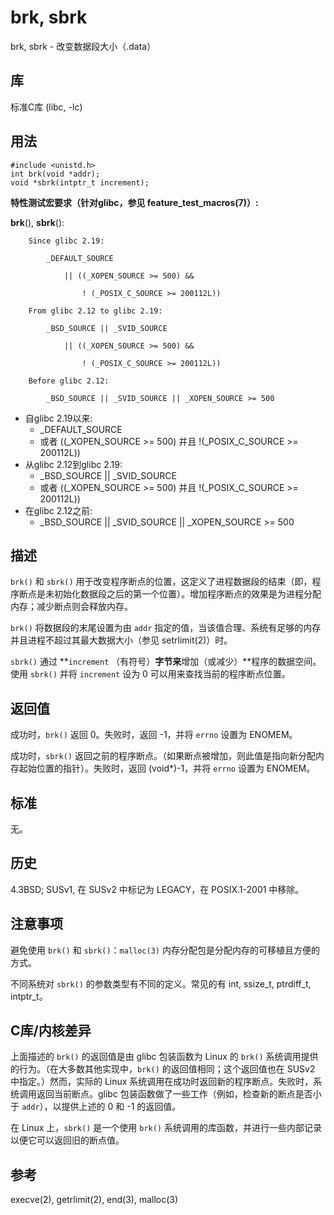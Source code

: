 # brk, sbrk

brk, sbrk - 改变数据段大小（.data）



## 库

标准C库 (libc, -lc)



## 用法

```
#include <unistd.h>
int brk(void *addr);
void *sbrk(intptr_t increment);
```



**特性测试宏要求（针对glibc，参见 feature_test_macros(7)）:**

**brk**(), **sbrk**():

```
    Since glibc 2.19:

        _DEFAULT_SOURCE

            || ((_XOPEN_SOURCE >= 500) &&

                ! (_POSIX_C_SOURCE >= 200112L))

    From glibc 2.12 to glibc 2.19:

        _BSD_SOURCE || _SVID_SOURCE

            || ((_XOPEN_SOURCE >= 500) &&

                ! (_POSIX_C_SOURCE >= 200112L))

    Before glibc 2.12:

        _BSD_SOURCE || _SVID_SOURCE || _XOPEN_SOURCE >= 500
```

- 自glibc 2.19以来:
    - _DEFAULT_SOURCE
    - 或者 ((_XOPEN_SOURCE >= 500) 并且 !(_POSIX_C_SOURCE >= 200112L))
- 从glibc 2.12到glibc 2.19:
    - _BSD_SOURCE || _SVID_SOURCE
    - 或者 ((_XOPEN_SOURCE >= 500) 并且 !(_POSIX_C_SOURCE >= 200112L))
- 在glibc 2.12之前:
    - _BSD_SOURCE || _SVID_SOURCE || _XOPEN_SOURCE >= 500



## 描述

`brk()` 和 `sbrk()` 用于改变程序断点的位置，这定义了进程数据段的结束（即，程序断点是未初始化数据段之后的第一个位置）。增加程序断点的效果是为进程分配内存；减少断点则会释放内存。

`brk()` 将数据段的末尾设置为由 `addr` 指定的值，当该值合理、系统有足够的内存并且进程不超过其最大数据大小（参见 setrlimit(2)）时。

`sbrk()` 通过 **`increment` （有符号）**字节来**增加（或减少）**程序的数据空间。使用 `sbrk()` 并将 `increment` 设为 0 可以用来查找当前的程序断点位置。



## 返回值

成功时，`brk()` 返回 0。失败时，返回 -1，并将 `errno` 设置为 ENOMEM。

成功时，`sbrk()` 返回之前的程序断点。（如果断点被增加，则此值是指向新分配内存起始位置的指针）。失败时，返回 (void*)-1，并将 `errno` 设置为 ENOMEM。



## 标准

无。



## 历史

4.3BSD; SUSv1, 在 SUSv2 中标记为 LEGACY，在 POSIX.1-2001 中移除。



## 注意事项

避免使用 `brk()` 和 `sbrk()`：`malloc(3)` 内存分配包是分配内存的可移植且方便的方式。

不同系统对 `sbrk()` 的参数类型有不同的定义。常见的有 int, ssize_t, ptrdiff_t, intptr_t。



## C库/内核差异

上面描述的 `brk()` 的返回值是由 glibc 包装函数为 Linux 的 `brk()` 系统调用提供的行为。（在大多数其他实现中，`brk()` 的返回值相同；这个返回值也在 SUSv2 中指定。）然而，实际的 Linux 系统调用在成功时返回新的程序断点。失败时，系统调用返回当前断点。glibc 包装函数做了一些工作（例如，检查新的断点是否小于 `addr`），以提供上述的 0 和 -1 的返回值。

在 Linux 上，`sbrk()` 是一个使用 `brk()` 系统调用的库函数，并进行一些内部记录以便它可以返回旧的断点值。



## 参考

execve(2), getrlimit(2), end(3), malloc(3)